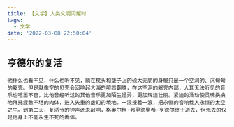 ```yaml
---
title: 【文学】人类文明闪耀时
tags:
  - 文学
date: '2022-03-08 22:50:04'
---
```


## 亨德尔的复活

	他什么也看不见，什么也听不见，躺在枕头和垫子上的硕大无朋的身躯只是一个空洞的、沉甸甸的躯壳。但是就像空的贝壳会回响起大海的喧嚣翻腾，在这空洞的躯壳内部，人耳无法听见的音乐也喧嚣不已，比他曾经听过的其他音乐更加陌生怪异，更加辉煌壮丽。紧迫的涌动使灵魂换换地拜托疲惫不堪的肉体，进入失重的虚幻的境地。一浪接着一浪，把永恒的音响载入永恒的太空之中。到第二天，复活节的钟声还未敲响，格奥尔格·弗里德里希·亨德尔终于逝去，但死去的仅是他身上不能永生不死的肉体。
